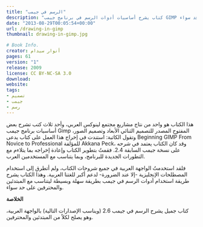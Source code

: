 ```yaml
---
title: "الرسم في جيمب"
description: "كتاب يشرح أساسيات أدوات الرسم في برنامج جيمب GIMP مفتوح المصدر للتصميم الثنائي الأبعاد، وذلك بطريقة سهلة وبسيطة ليتناسب مع المبتدئين والمحترفين على حد سواء."
date: "2013-08-29T00:05:54+00:00"
url: /drawing-in-gimp
thumbnail: drawing-in-gimp.jpg

# Book Info.
creator: أنوار سيدام
pages: 61
version: "1"
release: 2009
license: CC BY-NC-SA 3.0
download:
website:
tags:
- تصميم
- جيمب
- رسم
---
```


هذا الكتاب هو واحد من نتاج مشاريع مجتمع لينوكس العربي، وأحد ثلاث كتب تشرح بعض أساسيات برنامج جيمب Gimp المفتوح المصدر للتصميم الثنائي الأبعاد وتصميم الصور، وتقول الكاتبة: استندت في إخراج هذا العمل على كتاب يدعى Beginning GIMP From Novice to Professional للمؤلفة Akkana Peck، وقد كان الكتاب يعتمد في شرحه على نسخة جيمب السابقة 2.4. فقمتُ بتطوير الكتاب وإعادة إخراجه بما يتلاءم مع التطورات الجديدة للبرنامج، وبما يتناسب مع المستخدمين العرب.

فلقد استخدمتُ الواجهة العربية في جميع شروحات الكتاب، ولم أتطرق إلى استخدام المصطلحات الإنجليزية -إلا عند الضرورة- لدعم أكبر للغتنا العربية. وهذا الكتاب يشرح طريقة استخدام أدوات الرسم في جيمب بطريقة سهلة وبسيطة ليتناسب مع المبتدئين والمحترفين على حد سواء.

**الخلاصة**

كتاب جميل يشرح الرسم في جيمب 2.6 (ويناسب الإصدارات التالية) بالواجهة العربية، وهو يصلح لكلاً من المبتدئين والمحترفين.
